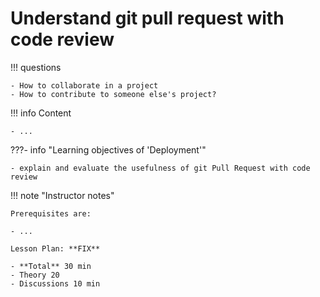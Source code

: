 # Understand git pull request with code review

!!! questions

    - How to collaborate in a project
    - How to contribute to someone else's project?

!!! info Content

    - ...

???- info "Learning objectives of 'Deployment'"

    - explain and evaluate the usefulness of git Pull Request with code review

!!! note "Instructor notes"

    Prerequisites are:

    - ...

    Lesson Plan: **FIX**
    
    - **Total** 30 min
    - Theory 20
    - Discussions 10 min
